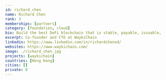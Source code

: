```yaml
---
id: richard_chen
name: Richard Chen
rank: 3
memberships: [partners]
category: [foundation, cloud]
bio: Build the best DeFi blockchain that is stable, payable, issuable, tradable, borrowable and savable!
excerpt: Co-founder and CTO at WaykiChain
linkedin: https://www.linkedin.com/in/richardchenxd/
websites: https://www.waykichain.com/
image: ./richard_chen.jpg
projects: [waykichain]
countries: [Hong Kong]
cities: []
private: 0
---
```

